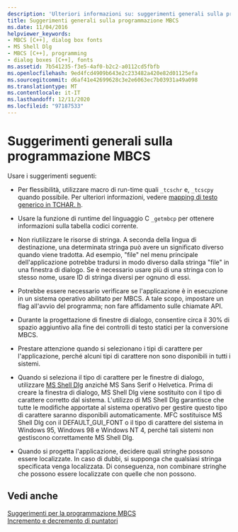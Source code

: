 ```yaml
---
description: 'Ulteriori informazioni su: suggerimenti generali sulla programmazione MBCS'
title: Suggerimenti generali sulla programmazione MBCS
ms.date: 11/04/2016
helpviewer_keywords:
- MBCS [C++], dialog box fonts
- MS Shell Dlg
- MBCS [C++], programming
- dialog boxes [C++], fonts
ms.assetid: 7b541235-f3e5-4af0-b2c2-a0112cd5fbfb
ms.openlocfilehash: 9ed4fcd4909b643e2c233482a420e82d01125efa
ms.sourcegitcommit: d6af41e42699628c3e2e6063ec7b03931a49a098
ms.translationtype: MT
ms.contentlocale: it-IT
ms.lasthandoff: 12/11/2020
ms.locfileid: "97187533"
---
```

# <a name="general-mbcs-programming-advice"></a>Suggerimenti generali sulla programmazione MBCS

Usare i suggerimenti seguenti:

- Per flessibilità, utilizzare macro di run-time quali `_tcschr` e, `_tcscpy` quando possibile. Per ulteriori informazioni, vedere [mapping di testo generico in TCHAR. h](../text/generic-text-mappings-in-tchar-h.md).

- Usare la funzione di runtime del linguaggio C `_getmbcp` per ottenere informazioni sulla tabella codici corrente.

- Non riutilizzare le risorse di stringa. A seconda della lingua di destinazione, una determinata stringa può avere un significato diverso quando viene tradotta. Ad esempio, "file" nel menu principale dell'applicazione potrebbe tradursi in modo diverso dalla stringa "file" in una finestra di dialogo. Se è necessario usare più di una stringa con lo stesso nome, usare ID di stringa diversi per ognuno di essi.

- Potrebbe essere necessario verificare se l'applicazione è in esecuzione in un sistema operativo abilitato per MBCS. A tale scopo, impostare un flag all'avvio del programma; non fare affidamento sulle chiamate API.

- Durante la progettazione di finestre di dialogo, consentire circa il 30% di spazio aggiuntivo alla fine dei controlli di testo statici per la conversione MBCS.

- Prestare attenzione quando si selezionano i tipi di carattere per l'applicazione, perché alcuni tipi di carattere non sono disponibili in tutti i sistemi.

- Quando si seleziona il tipo di carattere per le finestre di dialogo, utilizzare [MS Shell Dlg](/windows/win32/Intl/using-ms-shell-dlg-and-ms-shell-dlg-2) anziché MS Sans Serif o Helvetica. Prima di creare la finestra di dialogo, MS Shell Dlg viene sostituito con il tipo di carattere corretto dal sistema. L'utilizzo di MS Shell Dlg garantisce che tutte le modifiche apportate al sistema operativo per gestire questo tipo di carattere saranno disponibili automaticamente. MFC sostituisce MS Shell Dlg con il DEFAULT_GUI_FONT o il tipo di carattere del sistema in Windows 95, Windows 98 e Windows NT 4, perché tali sistemi non gestiscono correttamente MS Shell Dlg.

- Quando si progetta l'applicazione, decidere quali stringhe possono essere localizzate. In caso di dubbi, si supponga che qualsiasi stringa specificata venga localizzata. Di conseguenza, non combinare stringhe che possono essere localizzate con quelle che non possono.

## <a name="see-also"></a>Vedi anche

[Suggerimenti per la programmazione MBCS](../text/mbcs-programming-tips.md)<br/>
[Incremento e decremento di puntatori](../text/incrementing-and-decrementing-pointers.md)
